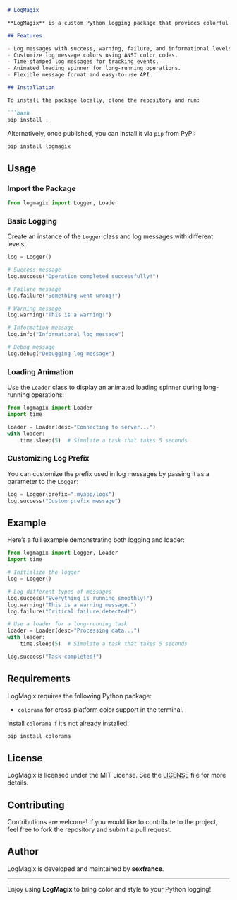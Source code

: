 ```markdown
# LogMagix

**LogMagix** is a custom Python logging package that provides colorful and styled log messages for success, warnings, failures, and more. It also includes a loader class for displaying animated loading sequences in the terminal.

## Features

- Log messages with success, warning, failure, and informational levels.
- Customize log message colors using ANSI color codes.
- Time-stamped log messages for tracking events.
- Animated loading spinner for long-running operations.
- Flexible message format and easy-to-use API.

## Installation

To install the package locally, clone the repository and run:

```bash
pip install .
```

Alternatively, once published, you can install it via `pip` from PyPI:

```bash
pip install logmagix
```

## Usage

### Import the Package

```python
from logmagix import Logger, Loader
```

### Basic Logging

Create an instance of the `Logger` class and log messages with different levels:

```python
log = Logger()

# Success message
log.success("Operation completed successfully!")

# Failure message
log.failure("Something went wrong!")

# Warning message
log.warning("This is a warning!")

# Information message
log.info("Informational log message")

# Debug message
log.debug("Debugging log message")
```

### Loading Animation

Use the `Loader` class to display an animated loading spinner during long-running operations:

```python
from logmagix import Loader
import time

loader = Loader(desc="Connecting to server...")
with loader:
    time.sleep(5)  # Simulate a task that takes 5 seconds
```

### Customizing Log Prefix

You can customize the prefix used in log messages by passing it as a parameter to the `Logger`:

```python
log = Logger(prefix=".myapp/logs")
log.success("Custom prefix message")
```

## Example

Here’s a full example demonstrating both logging and loader:

```python
from logmagix import Logger, Loader
import time

# Initialize the logger
log = Logger()

# Log different types of messages
log.success("Everything is running smoothly!")
log.warning("This is a warning message.")
log.failure("Critical failure detected!")

# Use a loader for a long-running task
loader = Loader(desc="Processing data...")
with loader:
    time.sleep(5)  # Simulate a task that takes 5 seconds

log.success("Task completed!")
```

## Requirements

LogMagix requires the following Python package:

- `colorama` for cross-platform color support in the terminal.

Install `colorama` if it’s not already installed:

```bash
pip install colorama
```

## License

LogMagix is licensed under the MIT License. See the [LICENSE](LICENSE) file for more details.

## Contributing

Contributions are welcome! If you would like to contribute to the project, feel free to fork the repository and submit a pull request.

## Author

LogMagix is developed and maintained by **sexfrance**.

---
Enjoy using **LogMagix** to bring color and style to your Python logging!
